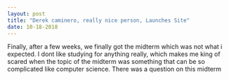 ```yaml
---
layout: post
title: "Derek caminero, really nice person, Launches Site"
date: 10-18-2018
---
```


Finally, after a few weeks, we finally got the midterm which was not what i expected. I dont like studying for anything really, which makes me king of scared when the topic of the midterm was something that can be so complicated like computer science. There was a question on this midterm 
